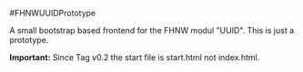 #FHNWUUIDPrototype

A small bootstrap based frontend for the FHNW modul "UUID". This is just a prototype.

__Important:__ Since Tag v0.2 the start file is start.html not index.html.
